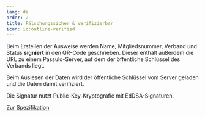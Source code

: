 ```yaml
---
lang: de
order: 2
title: Fälschungssicher & Verifizierbar
icon: ic:outline-verified
---
```


Beim Erstellen der Ausweise werden Name, Mitgliedsnummer, Verband und Status **signiert** in den QR-Code geschrieben.
Dieser enthält außerdem die URL zu einem Passulo-Server, auf dem der öffentliche Schlüssel des Verbands liegt.

Beim Auslesen der Daten wird der öffentliche Schlüssel vom Server geladen und die Daten damit verifiziert.

Die Signatur nutzt Public-Key-Kryptografie mit EdDSA-Signaturen.

<a class="btn btn-outline-primary" href="/spec" role="button">
<span class="iconify-inline" data-icon="ic:outline-file-copy"></span> Zur Spezifikation</a>